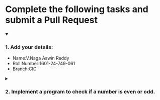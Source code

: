 # Complete the following tasks and submit a Pull Request
<details open>
<summary><h3>1. Add your details: </h3></summary>
<ul>
  <li> Name:V.Naga Aswin Reddy </li>
  <li> Roll Number:1601-24-749-061 </li>
  <li> Branch:CIC </li>
</ul>
</details>
<details>
<summary><h3> 2. Implement a program to check if a number is even or odd. </h3></summary>
<ul>
  <li> Create a new file in the repository and add your code. </li>
  <li> Use any programming language of your choice. </li>
</ul>
</details>
